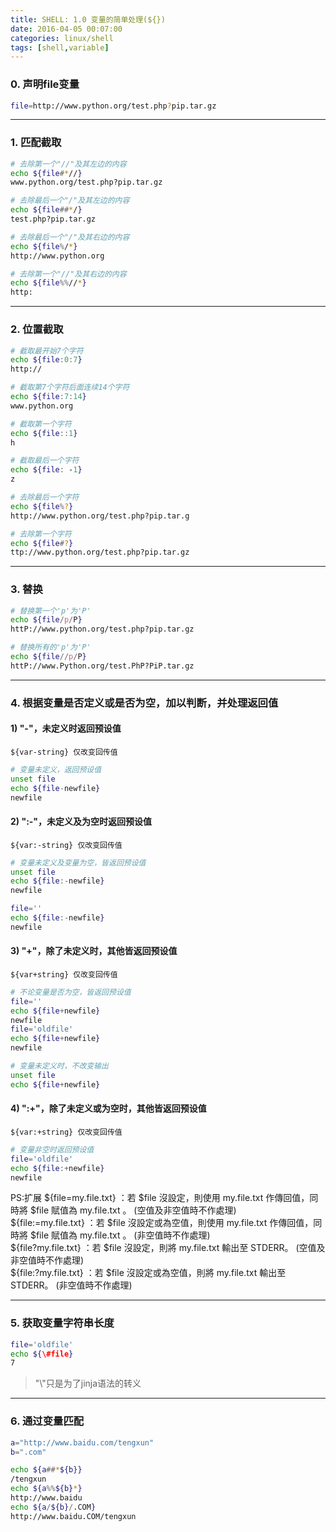 ```yaml
---
title: SHELL: 1.0 变量的简单处理(${})
date: 2016-04-05 00:07:00
categories: linux/shell
tags: [shell,variable]
---
```


### 0. 声明file变量
``` bash
file=http://www.python.org/test.php?pip.tar.gz
```

---

### 1. 匹配截取
``` bash
# 去除第一个"//"及其左边的内容
echo ${file#*//}
www.python.org/test.php?pip.tar.gz

# 去除最后一个"/"及其左边的内容
echo ${file##*/}
test.php?pip.tar.gz

# 去除最后一个"/"及其右边的内容
echo ${file%/*}
http://www.python.org

# 去除第一个"//"及其右边的内容
echo ${file%%//*}
http:
```

---

### 2. 位置截取
``` bash
# 截取最开始7个字符
echo ${file:0:7}
http://

# 截取第7个字符后面连续14个字符
echo ${file:7:14}
www.python.org

# 截取第一个字符
echo ${file::1}
h

# 截取最后一个字符
echo ${file: -1}
z

# 去除最后一个字符
echo ${file%?}
http://www.python.org/test.php?pip.tar.g

# 去除第一个字符
echo ${file#?}
ttp://www.python.org/test.php?pip.tar.gz
```

---

### 3. 替换
``` bash
# 替换第一个'p'为'P'
echo ${file/p/P}
httP://www.python.org/test.php?pip.tar.gz

# 替换所有的'p'为'P'
echo ${file//p/P}
httP://www.Python.org/test.PhP?PiP.tar.gz
```

---

### 4. 根据变量是否定义或是否为空，加以判断，并处理返回值
#### 1) "-"，未定义时返回预设值
`${var-string} 仅改变回传值`
``` bash
# 变量未定义，返回预设值
unset file
echo ${file-newfile}
newfile
```
#### 2) ":-"，未定义及为空时返回预设值
`${var:-string} 仅改变回传值`
``` bash
# 变量未定义及变量为空，皆返回预设值
unset file
echo ${file:-newfile}
newfile

file=''
echo ${file:-newfile}
newfile
```
#### 3) "+"，除了未定义时，其他皆返回预设值
`${var+string} 仅改变回传值`
``` bash
# 不论变量是否为空，皆返回预设值
file=''
echo ${file+newfile}
newfile
file='oldfile'
echo ${file+newfile}
newfile

# 变量未定义时，不改变输出
unset file
echo ${file+newfile}
```
#### 4) ":+"，除了未定义或为空时，其他皆返回预设值
`${var:+string} 仅改变回传值`
``` bash
# 变量非空时返回预设值
file='oldfile'
echo ${file:+newfile}
newfile
```

PS:扩展
${file=my.file.txt} ：若 $file 沒設定，則使用 my.file.txt 作傳回值，同時將 $file 賦值為 my.file.txt 。 (空值及非空值時不作處理)  
${file:=my.file.txt} ：若 $file 沒設定或為空值，則使用 my.file.txt 作傳回值，同時將 $file 賦值為 my.file.txt 。 (非空值時不作處理)  
${file?my.file.txt} ：若 $file 沒設定，則將 my.file.txt 輸出至 STDERR。 (空值及非空值時不作處理)  
${file:?my.file.txt} ：若 $file 沒設定或為空值，則將 my.file.txt 輸出至 STDERR。 (非空值時不作處理)  

---

### 5. 获取变量字符串长度
``` bash
file='oldfile'
echo ${\#file}
7
```
> "\\"只是为了jinja语法的转义

---

### 6. 通过变量匹配
``` bash
a="http://www.baidu.com/tengxun"
b=".com"

echo ${a##*${b}}
/tengxun
echo ${a%%${b}*}
http://www.baidu
echo ${a/${b}/.COM}
http://www.baidu.COM/tengxun
```
